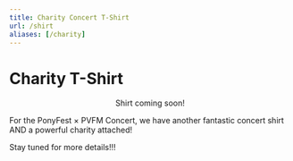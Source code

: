 ```yaml
---
title: Charity Concert T-Shirt
url: /shirt
aliases: [/charity]
---
```


# Charity T-Shirt

<div class="text-box" style="text-align: left;">

<div style="text-align: center;" id="shirt-ad">

<p>Shirt coming soon!</p> 
<!--[![image of shirt charity shirt, front and back](/images/charity/shirt-summer-21.png)](https://www.customink.com/fundraising/pfo-summer-2021)-->

</div>

<style type="text/css">

#shirt-ad img {
max-width: 100%;
}

</style>

For the PonyFest × PVFM Concert, we have another fantastic concert shirt AND a powerful charity attached!

Stay tuned for more details!!!

<!--
Our charity this time is Black & Pink, an organization fighting systems of oppresion nationwide. Black & Pink is
working to support those most affected by opressive systems such as homelessness, the prison system, systemic bigotry,
and more. Especially in times of the Covid-19 pandemic, particularly BIPOC, members of the LGBTQIA+ community and
patients of HIV/AIDS struggle with a lack of access to housing and stable living conditions. Instead, they have been
disproportionately affected by unjust policing, evictions, and other violations of basic needs and rights. Black And
Pink lobbies to abolish the current systems of opression and raises money to give people in need access to housing,
health services, and advocacy. The historic struggles of opressed minorities have only intensified during the Covid-19
pandemic, and the need is still great. As one of their leading projects, Black & Pink is currently looking to raise
funds to build a community housing space in Omaha, Nebraska, but their general efforts go nationwide where possible.

We saw wonderful success with our first concert charity fundraiser and saw the benefits of choosing a more specialized
charity based on direct, efficient action to make sure every dollar of profit from every shirt sold can go the extra
mile. For a charity with a specific focus, even a smaller sum already has a huge impact, and every cent absolutely
counts. Come together with us to support a great cause, get a seriously sweet shirt, and show that friendship is still,
despite everything, absolutely magic!

<span style="font-size: xx-large;">

[Buy the shirts on CustomInk!](https://www.customink.com/fundraising/pfo-summer-2021)

</span>

## Q&A

**Q: Are there only 100 shirts available?**

A: No, there are an infinite number of shirts to be had! 100 is just an initial goal, and one we would very much like to beat!

**Q: Do these shirts ship internationally?**

A: Yes! Printing, processing and shipping is directly handled by CustomInk, and they offer worldwide shipping!


**Q: Does the shirt come in a different fit?**

A: Unfortunately not! We offer the shirt at a unisex fit, avaible in sizes YXS to 4XL. Please check out the fundraiser page for a more detailed sizing guide!
-->

</div>
